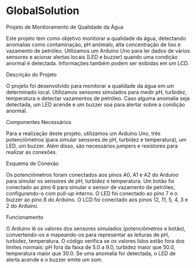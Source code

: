 # GlobalSolution


Projeto de Monitoramento de Qualidade da Água   
                                                 
Este projeto tem como objetivo monitorar a qualidade da água, detectando anomalias como contaminação, pH anômalo, alta concentração de lixo e vazamento de petróleo. Utilizamos um Arduino Uno para ler dados de vários sensores e acionar alertas locais (LED e buzzer) quando uma condição anormal é detectada. Informações também podem ser exibidas em um LCD.

Descrição do Projeto    
                                                 
O projeto foi desenvolvido para monitorar a qualidade da água em um determinado local. Utilizamos sensores simulados para medir pH, turbidez, temperatura e detectar vazamentos de petróleo. Caso alguma anomalia seja detectada, um LED acende e um buzzer soa para alertar sobre a condição anormal.

Componentes Necessários   
                                                 
Para a realização deste projeto, utilizamos um Arduino Uno, três potenciômetros (para simular sensores de pH, turbidez e temperatura),  um LED, um buzzer. Além disso, são necessários jumpers e resistores para realizar as conexões.

Esquema de Conexão
                                                 
Os potenciômetros foram conectados aos pinos A0, A1 e A2 do Arduino para simular os sensores de pH, turbidez e temperatura. Um botão foi conectado ao pino 6 para simular o sensor de vazamento de petróleo, configurando-o com pull-up interno. O LED foi conectado ao pino 7 e o buzzer ao pino 8 do Arduino. O LCD foi conectado aos pinos 12, 11, 5, 4, 3 e 2 do Arduino.

Funcionamento     
                                                 
O Arduino lê os valores dos sensores simulados (potenciômetros e botão), convertendo-os e mapeando-os para representar as leituras de pH, turbidez, temperatura. O código verifica se os valores lidos estão fora dos limites normais: pH fora da faixa de 5.0 a 9.0, turbidez maior que 50.0, temperatura maior que 30.0. Se uma anomalia for detectada, o LED de alerta acende e o buzzer emite um som.
